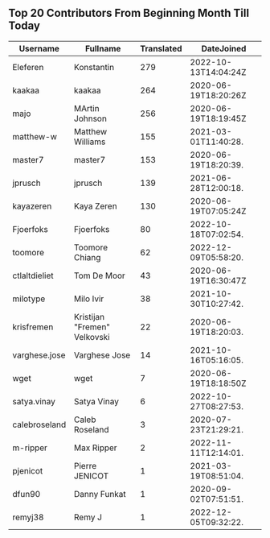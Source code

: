 ## Top 20 Contributors From Beginning Month Till Today ##
|Username|Fullname|Translated|DateJoined|
|--------|--------|----------|----------|
|Eleferen|Konstantin|279|2022-10-13T14:04:24Z|
|kaakaa|kaakaa|264|2020-06-19T18:20:26Z|
|majo|MArtin Johnson|256|2020-06-19T18:19:45Z|
|matthew-w|Matthew Williams|155|2021-03-01T11:40:28.|
|master7|master7|153|2020-06-19T18:20:39.|
|jprusch|jprusch|139|2021-06-28T12:00:18.|
|kayazeren|Kaya Zeren|130|2020-06-19T07:05:24Z|
|Fjoerfoks|Fjoerfoks|80|2022-10-18T07:02:54.|
|toomore|Toomore Chiang|62|2022-12-09T05:58:20.|
|ctlaltdieliet|Tom De Moor|43|2020-06-19T16:30:47Z|
|milotype|Milo Ivir|38|2021-10-30T10:27:42.|
|krisfremen|Kristijan "Fremen" Velkovski|22|2020-06-19T18:20:03.|
|varghese.jose|Varghese Jose|14|2021-10-16T05:16:05.|
|wget|wget|7|2020-06-19T18:18:50Z|
|satya.vinay|Satya Vinay|6|2022-10-27T08:27:53.|
|calebroseland|Caleb Roseland|3|2020-07-23T21:29:21.|
|m-ripper|Max Ripper|2|2022-11-11T12:14:01.|
|pjenicot|Pierre JENICOT|1|2021-03-19T08:51:04.|
|dfun90|Danny Funkat|1|2020-09-02T07:51:51.|
|remyj38|Remy J|1|2022-12-05T09:32:22.|
